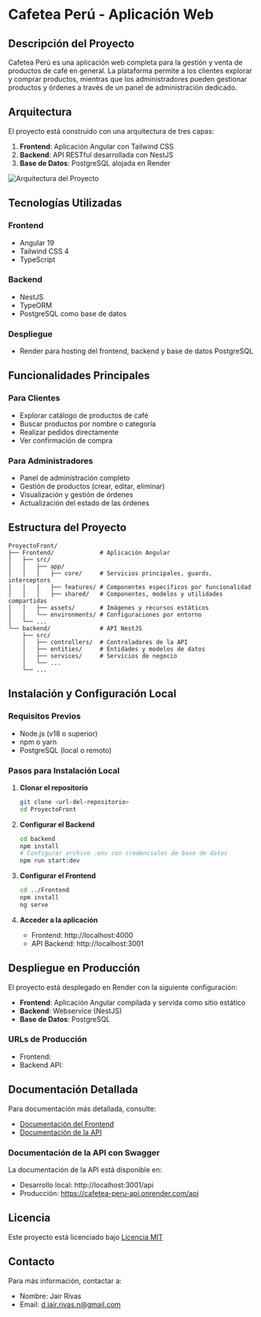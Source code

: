 # Cafetea Perú - Aplicación Web

## Descripción del Proyecto

Cafetea Perú es una aplicación web completa para la gestión y venta de productos de café en general. La plataforma permite a los clientes explorar y comprar productos, mientras que los administradores pueden gestionar productos y órdenes a través de un panel de administración dedicado.

## Arquitectura

El proyecto está construido con una arquitectura de tres capas:

1. **Frontend**: Aplicación Angular con Tailwind CSS
2. **Backend**: API RESTful desarrollada con NestJS
3. **Base de Datos**: PostgreSQL alojada en Render

![Arquitectura del Proyecto](./docs/arquitectura.png)

## Tecnologías Utilizadas

### Frontend
- Angular 19
- Tailwind CSS 4
- TypeScript


### Backend
- NestJS
- TypeORM
- PostgreSQL como base de datos

### Despliegue
- Render para hosting del frontend, backend y base de datos PostgreSQL

## Funcionalidades Principales

### Para Clientes
- Explorar catálogo de productos de café
- Buscar productos por nombre o categoría
- Realizar pedidos directamente
- Ver confirmación de compra

### Para Administradores
- Panel de administración completo
- Gestión de productos (crear, editar, eliminar)
- Visualización y gestión de órdenes
- Actualización del estado de las órdenes

## Estructura del Proyecto

```
ProyectoFront/
├── Frontend/             # Aplicación Angular
│   ├── src/
│   │   ├── app/
│   │   │   ├── core/     # Servicios principales, guards, interceptors
│   │   │   ├── features/ # Componentes específicos por funcionalidad
│   │   │   ├── shared/   # Componentes, modelos y utilidades compartidas
│   │   ├── assets/       # Imágenes y recursos estáticos
│   │   └── environments/ # Configuraciones por entorno
│   └── ...
└── backend/              # API NestJS
    ├── src/
    │   ├── controllers/  # Controladores de la API
    │   ├── entities/     # Entidades y modelos de datos
    │   ├── services/     # Servicios de negocio
    │   └── ...
    └── ...
```

## Instalación y Configuración Local

### Requisitos Previos
- Node.js (v18 o superior)
- npm o yarn
- PostgreSQL (local o remoto)

### Pasos para Instalación Local

1. **Clonar el repositorio**
   ```bash
   git clone <url-del-repositorio>
   cd ProyectoFront
   ```

2. **Configurar el Backend**
   ```bash
   cd backend
   npm install
   # Configurar archivo .env con credenciales de base de datos
   npm run start:dev
   ```

3. **Configurar el Frontend**
   ```bash
   cd ../Frontend
   npm install
   ng serve
   ```

4. **Acceder a la aplicación**
   - Frontend: http://localhost:4000
   - API Backend: http://localhost:3001

## Despliegue en Producción

El proyecto está desplegado en Render con la siguiente configuración:

- **Frontend**: Aplicación Angular compilada y servida como sitio estático
- **Backend**: Webservice (NestJS)
- **Base de Datos**: PostgreSQL

### URLs de Producción
- Frontend:
- Backend API: 

## Documentación Detallada

Para documentación más detallada, consulte:

- [Documentación del Frontend](./Frontend/docs/index.html) 
- [Documentación de la API](./backend/docs/api.html) 




### Documentación de la API con Swagger
La documentación de la API está disponible en:
- Desarrollo local: http://localhost:3001/api
- Producción: https://cafetea-peru-api.onrender.com/api

## Licencia

Este proyecto está licenciado bajo [Licencia MIT](LICENSE)

## Contacto

Para más información, contactar a:
- Nombre: Jair Rivas
- Email: d.jair.rivas.n@gmail.com
